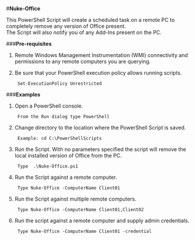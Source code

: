 ﻿#**Nuke-Office**

This PowerShell Script will create a scheduled task on a remote PC to completely remove any version of Office present.   
The Script will also notify you of any Add-Ins present on the PC.

###**Pre-requisites**

1. Remote Windows Management Instrumentation (WMI) connectivity and permissions to any remote computers you are querying. 

2. Be sure that your PowerShell execution policy allows running scripts.
		
		Set-ExecutionPolicy Unrestricted

###**Examples**

1. Open a PowerShell console.

		From the Run dialog type PowerShell 
		
2. Change directory to the location where the PowerShell Script is saved.

		Example: cd C:\PowerShellScripts
		
2. Run the Script. With no parameters specified the script will remove the local installed version of Office from the PC.

		Type  .\Nuke-Office.ps1
			
3. Run the Script against a remote computer. 

		Type Nuke-Office -ComputerName Client01

4. Run the Script against multiple remote computers. 

		Type Nuke-Office -ComputerName Client01,Client02

5. Run the script against a remote computer and supply admin credentials.

		Type Nuke-Office -ComputerName Client01 -credential
	

	

